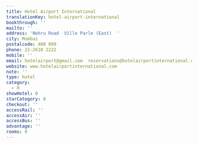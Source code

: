 ```yaml
---
title: Hotel Airport International
translationKey: hotel-airport-international
bookthrough: ''
mailto: ''
address: 'Nehru Road  Ville Parle (East)  '
city: Mumbai
postalcode: 400 099
phone: 22-2618 2222
mobile: ''
email: hotelairport@gmail.com  reservations@hotelairportinternational.com
website: www.hotelairportinternational.com
note: ''
type: hotel
category:
  - H
showHotel: 0
starCategory: 0
checkout: ''
accessRail: ''
accessAir: ''
accessBus: ''
advantage: ''
rooms: 0
---
```

